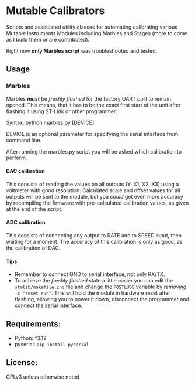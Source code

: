# Mutable Calibrators

Scripts and associated utility classes for automating calibrating various Mutable Instruments Modules including Marbles and Stages (more to come as I build them or are contributed).

Right now **only Marbles script** was troubleshooted and tested.

## Usage

### Marbles
Marbles ***must*** be *freshly flashed* for the factory UART
port to remain opened. This means, that it has to be the exact first
start of the unit after flashing it using ST-Link or other
programmer.

Syntax:
python marbles.py \[DEVICE\]

DEVICE is an optional parameter for specifying the serial interface from command line.

After running the marbles.py script you will be asked which calibration to perform.

#### DAC calibration
This consists of reading the values on all outputs (Y, X1, X2, X3) using a
voltmeter with good resolution. Calculated scale and offset values for all
outputs will be sent to the module, but you *could* get even more accuracy
by recompiling the firmware with pre-calculated calibration values, as
given at the end of the script.

#### ADC calibration
This consists of connecting any output to RATE and to SPEED input, then
waiting for a moment. The accuracy of this calibration is only as good, as 
the calibration of DAC. 

#### Tips

* Remember to connect GND to serial interface, not only RX/TX.
* To achieve the *freshly flashed* state a little easier you can edit 
the `stmlib/makefile.inc` file and change the `POSTLUDE` variable by 
*removing* `-c "reset run"`. This will hold the module in hardware reset 
after flashing, allowing you to power it down, disconnect the programmer 
and connect the serial interface.


## Requirements:
- Python: ^3.12
- pyserial: `pip install pyserial`

## License:
GPLv3 unless otherwise noted
